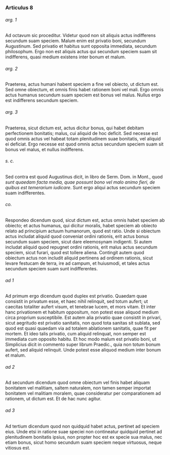 ### Articulus 8

###### arg. 1
Ad octavum sic proceditur. Videtur quod non sit aliquis actus indifferens secundum suam speciem. Malum enim est privatio boni, secundum Augustinum. Sed privatio et habitus sunt opposita immediata, secundum philosophum. Ergo non est aliquis actus qui secundum speciem suam sit indifferens, quasi medium existens inter bonum et malum.

###### arg. 2
Praeterea, actus humani habent speciem a fine vel obiecto, ut dictum est. Sed omne obiectum, et omnis finis habet rationem boni vel mali. Ergo omnis actus humanus secundum suam speciem est bonus vel malus. Nullus ergo est indifferens secundum speciem.

###### arg. 3
Praeterea, sicut dictum est, actus dicitur bonus, qui habet debitam perfectionem bonitatis; malus, cui aliquid de hoc deficit. Sed necesse est quod omnis actus vel habeat totam plenitudinem suae bonitatis, vel aliquid ei deficiat. Ergo necesse est quod omnis actus secundum speciem suam sit bonus vel malus, et nullus indifferens.

###### s. c.
Sed contra est quod Augustinus dicit, in libro de Serm. Dom. in Mont., quod *sunt quaedam facta media, quae possunt bono vel malo animo fieri, de quibus est temerarium iudicare*. Sunt ergo aliqui actus secundum speciem suam indifferentes.

###### co.
Respondeo dicendum quod, sicut dictum est, actus omnis habet speciem ab obiecto; et actus humanus, qui dicitur moralis, habet speciem ab obiecto relato ad principium actuum humanorum, quod est ratio. Unde si obiectum actus includat aliquid quod conveniat ordini rationis, erit actus bonus secundum suam speciem, sicut dare eleemosynam indigenti. Si autem includat aliquid quod repugnet ordini rationis, erit malus actus secundum speciem, sicut furari, quod est tollere aliena. Contingit autem quod obiectum actus non includit aliquid pertinens ad ordinem rationis, sicut levare festucam de terra, ire ad campum, et huiusmodi, et tales actus secundum speciem suam sunt indifferentes.

###### ad 1
Ad primum ergo dicendum quod duplex est privatio. Quaedam quae consistit in privatum esse, et haec nihil relinquit, sed totum aufert; ut caecitas totaliter aufert visum, et tenebrae lucem, et mors vitam. Et inter hanc privationem et habitum oppositum, non potest esse aliquod medium circa proprium susceptibile. Est autem alia privatio quae consistit in privari, sicut aegritudo est privatio sanitatis, non quod tota sanitas sit sublata, sed quod est quasi quaedam via ad totalem ablationem sanitatis, quae fit per mortem. Et ideo talis privatio, cum aliquid relinquat, non semper est immediata cum opposito habitu. Et hoc modo malum est privatio boni, ut Simplicius dicit in commento super librum Praedic., quia non totum bonum aufert, sed aliquid relinquit. Unde potest esse aliquod medium inter bonum et malum.

###### ad 2
Ad secundum dicendum quod omne obiectum vel finis habet aliquam bonitatem vel malitiam, saltem naturalem, non tamen semper importat bonitatem vel malitiam moralem, quae consideratur per comparationem ad rationem, ut dictum est. Et de hac nunc agitur.

###### ad 3
Ad tertium dicendum quod non quidquid habet actus, pertinet ad speciem eius. Unde etsi in ratione suae speciei non contineatur quidquid pertinet ad plenitudinem bonitatis ipsius, non propter hoc est ex specie sua malus, nec etiam bonus, sicut homo secundum suam speciem neque virtuosus, neque vitiosus est.

